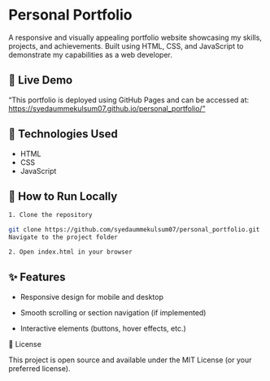 # Personal Portfolio

A responsive and visually appealing portfolio website showcasing my skills, projects, and achievements. Built using HTML, CSS, and JavaScript to demonstrate my capabilities as a web developer.

## 🔗 Live Demo

“This portfolio is deployed using GitHub Pages and can be accessed at: https://syedaummekulsum07.github.io/personal_portfolio/”

## 🧰 Technologies Used

- HTML  
- CSS  
- JavaScript  

## 🚀 How to Run Locally
   ```bash
1. Clone the repository  

git clone https://github.com/syedaummekulsum07/personal_portfolio.git
Navigate to the project folder

2. Open index.html in your browser
```

## ✨ Features

- Responsive design for mobile and desktop

- Smooth scrolling or section navigation (if implemented)

- Interactive elements (buttons, hover effects, etc.)

📄 License

This project is open source and available under the MIT License
 (or your preferred license).